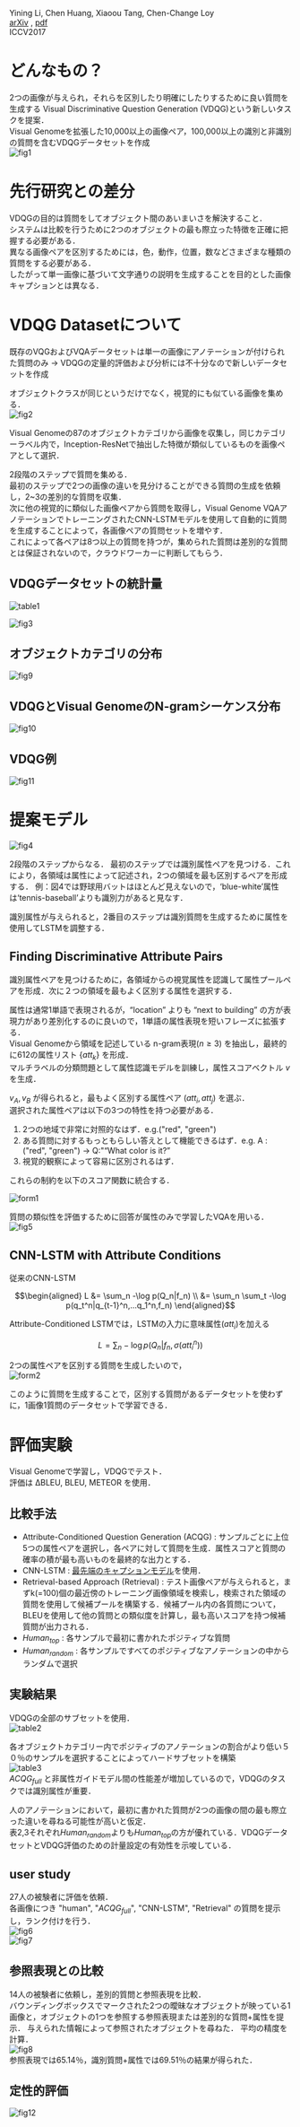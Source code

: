 Yining Li, Chen Huang, Xiaoou Tang, Chen-Change Loy  
[arXiv](https://arxiv.org/abs/1708.02760) , [pdf](https://arxiv.org/pdf/1708.02760.pdf)  
ICCV2017  


# どんなもの？
2つの画像が与えられ，それらを区別したり明確にしたりするために良い質問を生成する Visual Discriminative Question Generation (VDQG)という新しいタスクを提案．  
Visual Genomeを拡張した10,000以上の画像ペア，100,000以上の識別と非識別の質問を含むVDQGデータセットを作成  
![fig1](fig1.png)

# 先行研究との差分
VDQGの目的は質問をしてオブジェクト間のあいまいさを解決すること．  
システムは比較を行うために2つのオブジェクトの最も際立った特徴を正確に把握する必要がある．  
異なる画像ペアを区別するためには，色，動作，位置，数などさまざまな種類の質問をする必要がある．  
したがって単一画像に基づいて文字通りの説明を生成することを目的とした画像キャプションとは異なる．


# VDQG Datasetについて
既存のVQGおよびVQAデータセットは単一の画像にアノテーションが付けられた質問のみ → VDQGの定量的評価および分析には不十分なので新しいデータセットを作成

オブジェクトクラスが同じというだけでなく，視覚的にも似ている画像を集める．  
![fig2](fig2.png)  

Visual Genomeの87のオブジェクトカテゴリから画像を収集し，同じカテゴリーラベル内で，Inception-ResNetで抽出した特徴が類似しているものを画像ペアとして選択．  

2段階のステップで質問を集める．  
最初のステップで2つの画像の違いを見分けることができる質問の生成を依頼し，2~3の差別的な質問を収集．  
次に他の視覚的に類似した画像ペアから質問を取得し，Visual Genome VQAアノテーションでトレーニングされたCNN-LSTMモデルを使用して自動的に質問を生成することによって，各画像ペアの質問セットを増やす．  
これによって各ペアは8つ以上の質問を持つが，集められた質問は差別的な質問とは保証されないので，クラウドワーカーに判断してもらう．

## VDQGデータセットの統計量  
![table1](table1.png)  

![fig3](fig3.png)  

## オブジェクトカテゴリの分布  
![fig9](fig9.png)  


## VDQGとVisual GenomeのN-gramシーケンス分布  
![fig10](fig10.png)

## VDQG例  
![fig11](fig11.png)


# 提案モデル
![fig4](fig4.png)  

2段階のステップからなる．
最初のステップでは識別属性ペアを見つける．これにより，各領域は属性によって記述され，2つの領域を最も区別するペアを形成する． 
例：図4では野球用バットはほとんど見えないので，‘blue-white’属性は‘tennis-baseball’よりも識別力があると見なす． 

識別属性が与えられると，2番目のステップは識別質問を生成するために属性を使用してLSTMを調整する．

## Finding Discriminative Attribute Pairs
識別属性ペアを見つけるために，各領域からの視覚属性を認識して属性プールペアを形成．次に２つの領域を最もよく区別する属性を選択する．

属性は通常1単語で表現されるが，“location” よりも “next to building” の方が表現力があり差別化するのに良いので，1単語の属性表現を短いフレーズに拡張する．  
Visual Genomeから領域を記述している n-gram表現($n \geq 3$) を抽出し，最終的に612の属性リスト $\{att_k\}$ を形成．  
マルチラベルの分類問題として属性認識モデルを訓練し，属性スコアベクトル $v$ を生成．

$v_A, v_B$ が得られると，最もよく区別する属性ペア $(att_i, att_j)$ を選ぶ．  
選択された属性ペアは以下の3つの特性を持つ必要がある．  
1. 2つの地域で非常に対照的なはず．e.g.("red", "green")
2. ある質問に対するもっともらしい答えとして機能できるはず．e.g. A : ("red", "green") -> Q:"“What color is it?”
3. 視覚的観察によって容易に区別されるはず．

これらの制約を以下のスコア関数に統合する．

![form1](form1.png)  

質問の類似性を評価するために回答が属性のみで学習したVQAを用いる．  
![fig5](fig5.png)


## CNN-LSTM with Attribute Conditions
従来のCNN-LSTM

```math
\begin{aligned}
L &= \sum_n -\log p(Q_n|f_n) \\
  &= \sum_n \sum_t -\log p(q_t^n|q_{t-1}^n,...q_1^n,f_n)
\end{aligned}
```


Attribute-Conditioned LSTMでは，LSTMの入力に意味属性($att_i$)を加える

```math
L = \sum_n -\log p(Q_n|f_n, \sigma(att_i^n))
```

2つの属性ペアを区別する質問を生成したいので，  
![form2](form2.png)  

このように質問を生成することで，区別する質問があるデータセットを使わずに，1画像1質問のデータセットで学習できる．  

# 評価実験
Visual Genomeで学習し，VDQGでテスト．  
評価は ∆BLEU, BLEU, METEOR を使用．

## 比較手法
- Attribute-Conditioned Question Generation (ACQG) : サンプルごとに上位5つの属性ペアを選択し，各ペアに対して質問を生成．属性スコアと質問の確率の積が最も高いものを最終的な出力とする．
- CNN-LSTM : [最先端のキャプションモデル](https://arxiv.org/abs/1411.4389)を使用．
- Retrieval-based Approach (Retrieval) : テスト画像ペアが与えられると，まずk(=100)個の最近傍のトレーニング画像領域を検索し，検索された領域の質問を使用して候補プールを構築する．候補プール内の各質問について，BLEUを使用して他の質問との類似度を計算し，最も高いスコアを持つ候補質問が出力される．
- $Human_{top}$ : 各サンプルで最初に書かれたポジティブな質問
- $Human_{random}$ : 各サンプルですべてのポジティブなアノテーションの中からランダムで選択

## 実験結果
VDQGの全部のサブセットを使用．  
![table2](table2.png)  

各オブジェクトカテゴリー内でポジティブのアノテーションの割合がより低い５０％のサンプルを選択することによってハードサブセットを構築  
![table3](table3.png)  
$ACQG_{full}$ と非属性ガイドモデル間の性能差が増加しているので，VDQGのタスクでは識別属性が重要．

人のアノテーションにおいて，最初に書かれた質問が2つの画像の間の最も際立った違いを尋ねる可能性が高いと仮定．  
表2,3それぞれ$Human_{random}$よりも$Human_{top}$の方が優れている．VDQGデータセットとVDQG評価のための計量設定の有効性を示唆している．


## user study
27人の被験者に評価を依頼．  
各画像につき "human", "$ACQG_{full}$", "CNN-LSTM", "Retrieval" の質問を提示し，ランク付けを行う．  
![fig6](fig6.png)  
![fig7](fig7.png)  

## 参照表現との比較
14人の被験者に依頼し，差別的質問と参照表現を比較．  
バウンディングボックスでマークされた2つの曖昧なオブジェクトが映っている1画像と，オブジェクトの1つを参照する参照表現または差別的な質問+属性を提示．
与えられた情報によって参照されたオブジェクトを尋ねた．
平均の精度を計算．    
![fig8](fig8.png)  
参照表現では65.14％，識別質問+属性では69.51％の結果が得られた．


## 定性的評価
![fig12](fig12.png)
